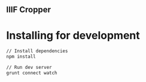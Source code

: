 ## IIIF Cropper

# Installing for development

```bash
// Install dependencies
npm install
```

```bash
// Run dev server
grunt connect watch
```
